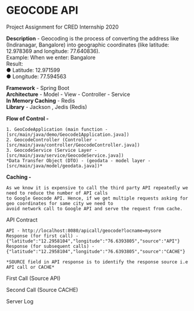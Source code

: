 # GEOCODE API
Project Assignment for CRED Internship 2020

**Description** - Geocoding is the process of converting the address like (Indiranagar, Bangalore) into geographic coordinates (like latitude: 12.978369 and longitude: 77.640836).  
Example: When we enter: Bangalore  
Result:  
● Latitude: 12.971599  
● Longitude: 77.594563  
  
**Framework** - Spring Boot  
**Architecture** - Model - View - Controller - Service  
**In Memory Caching** - Redis  
**Library** -  Jackson , Jedis (Redis)  

**Flow of Control -**  
```
1. GeoCodeApplication (main function - [src/main/java/demo/Geocode1Application.java])
2. GeocodeController (Controller - [src/main/java/controller/GeocodeController.java])
3. GeocodeService (Service Layer - [src/main/java/service/GeocodeService.java])  
*Data Transfer Object (DTO) - (geodata - model layer - [src/main/java/model/geodata.java])*  
```

**Caching -**  
```
As we know it is expensive to call the third party API repeatedly we need to reduce the number of API calls  
to Google Geocode API. Hence, if we get multiple requests asking for geo coordinates for same city we need to  
avoid network call to Google API and serve the request from cache.  
```

API Contract  
```
API - http://localhost:8080/apicall/geocode?locname=mysore  
Response (for first call) - {"latitude":"12.2958104","longitude":"76.6393805","source":"API"}  
Response (for subsequent calls) - {"latitude":"12.2958104","longitude":"76.6393805","source":"CACHE"}  

*SOURCE field in API response is to identify the response source i.e API call or CACHE* 
```

First Call (Source API)

Second Call (Source CACHE)

Server Log
